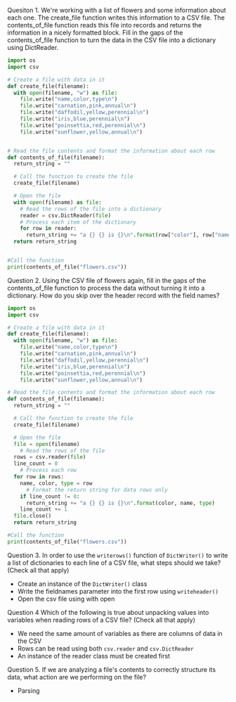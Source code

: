 Quesiton 1. We're working with a list of flowers and some information about each one. The create_file function writes this information to a CSV file. The contents_of_file function reads this file into records and returns the information in a nicely formatted block. Fill in the gaps of the contents_of_file function to turn the data in the CSV file into a dictionary using DictReader.

```python
import os
import csv

# Create a file with data in it
def create_file(filename):
  with open(filename, "w") as file:
    file.write("name,color,type\n")
    file.write("carnation,pink,annual\n")
    file.write("daffodil,yellow,perennial\n")
    file.write("iris,blue,perennial\n")
    file.write("poinsettia,red,perennial\n")
    file.write("sunflower,yellow,annual\n")


# Read the file contents and format the information about each row
def contents_of_file(filename):
  return_string = ""

  # Call the function to create the file 
  create_file(filename)

  # Open the file
  with open(filename) as file:
    # Read the rows of the file into a dictionary
    reader = csv.DictReader(file)
    # Process each item of the dictionary
    for row in reader:
      return_string += "a {} {} is {}\n".format(row["color"], row["name"], row["type"])
  return return_string


#Call the function
print(contents_of_file("flowers.csv"))
```

Question 2. Using the CSV file of flowers again, fill in the gaps of the contents_of_file function to process the data without turning it into a dictionary. How do you skip over the header record with the field names?

```python
import os
import csv

# Create a file with data in it
def create_file(filename):
  with open(filename, "w") as file:
    file.write("name,color,type\n")
    file.write("carnation,pink,annual\n")
    file.write("daffodil,yellow,perennial\n")
    file.write("iris,blue,perennial\n")
    file.write("poinsettia,red,perennial\n")
    file.write("sunflower,yellow,annual\n")

# Read the file contents and format the information about each row
def contents_of_file(filename):
  return_string = ""

  # Call the function to create the file 
  create_file(filename)

  # Open the file
  file = open(filename)
    # Read the rows of the file
  rows = csv.reader(file)
  line_count = 0
    # Process each row
  for row in rows:
    name, color, type = row
      # Format the return string for data rows only
    if line_count != 0:
      return_string += "a {} {} is {}\n".format(color, name, type)
    line_count += 1
  file.close()
  return return_string

#Call the function
print(contents_of_file("flowers.csv"))
```

Question 3. In order to use the `writerows()` function of `DictWriter()` to write a list of dictionaries to each line of a CSV file, what steps should we take? (Check all that apply)

- Create an instance of the `DictWriter()` class
- Write the fieldnames parameter into the first row using `writeheader()`
- Open the csv file using with open

Question 4 Which of the following is true about unpacking values into variables when reading rows of a CSV file? (Check all that apply)

- We need the same amount of variables as there are columns of data in the CSV 
- Rows can be read using both `csv.reader` and `csv.DictReader`
- An instance of the reader class must be created first

Question 5. If we are analyzing a file's contents to correctly structure its data, what action are we performing on the file?

- Parsing
